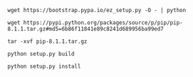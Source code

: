 ```
wget https://bootstrap.pypa.io/ez_setup.py -O - | python
```

```
wget https://pypi.python.org/packages/source/p/pip/pip-8.1.1.tar.gz#md5=6b86f11841e89c8241d689956ba99ed7
```

```
tar -xvf pip-8.1.1.tar.gz
```

```
python setup.py build
```

```
python setup.py install
```
